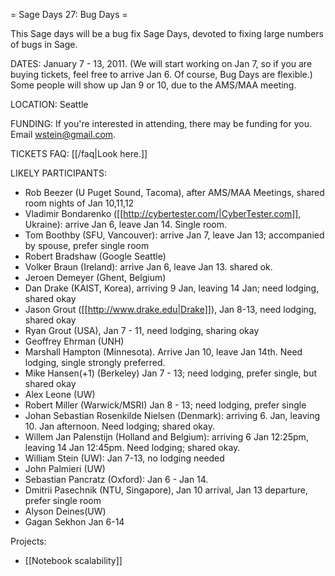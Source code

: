 = Sage Days 27: Bug Days =

This Sage days will be a bug fix Sage Days, devoted to fixing large numbers of bugs in Sage. 

DATES: January 7 - 13, 2011.  (We will start working on Jan 7, so if you are buying tickets, feel free to arrive Jan 6.  Of course, Bug Days are flexible.)   Some people will show up Jan 9 or 10, due to the AMS/MAA meeting. 

LOCATION: Seattle

FUNDING: If you're interested in attending, there may be funding for you.   Email wstein@gmail.com.

TICKETS FAQ: [[/faq|Look here.]]

LIKELY PARTICIPANTS:

  * Rob Beezer (U Puget Sound, Tacoma), after AMS/MAA Meetings, shared room nights of Jan 10,11,12
  * Vladimir Bondarenko ([[http://cybertester.com/|CyberTester.com]], Ukraine): arrive Jan 6, leave Jan 14. Single room.
  * Tom Boothby (SFU, Vancouver): arrive Jan 7, leave Jan 13; accompanied by spouse, prefer single room
  * Robert Bradshaw (Google Seattle)
  * Volker Braun (Ireland): arrive Jan 6, leave Jan 13. shared ok.
  * Jeroen Demeyer (Ghent, Belgium)
  * Dan Drake (KAIST, Korea), arriving 9 Jan, leaving 14 Jan; need lodging, shared okay
  * Jason Grout ([[http://www.drake.edu|Drake]]), Jan 8-13, need lodging, shared okay
  * Ryan Grout (USA), Jan 7 - 11, need lodging, sharing okay
  * Geoffrey Ehrman (UNH)
  * Marshall Hampton (Minnesota).  Arrive Jan 10, leave Jan 14th.  Need lodging, single strongly preferred.
  * Mike Hansen(+1) (Berkeley)  Jan 7 - 13; need lodging, prefer single, but shared okay
  * Alex Leone  (UW)
  * Robert Miller (Warwick/MSRI) Jan 8 - 13; need lodging, prefer single
  * Johan Sebastian Rosenkilde Nielsen (Denmark): arriving 6. Jan, leaving 10. Jan afternoon. Need lodging; shared okay.
  * Willem Jan Palenstijn (Holland and Belgium): arriving 6 Jan 12:25pm, leaving 14 Jan 12:45pm. Need lodging; shared okay.
  * William Stein (UW):  Jan 7-13, no lodging needed
  * John Palmieri (UW)
  * Sebastian Pancratz (Oxford): Jan 6 - Jan 14.
  * Dmitrii Pasechnik (NTU, Singapore), Jan 10 arrival, Jan 13 departure, prefer single room
  * Alyson Deines(UW)
  * Gagan Sekhon Jan 6-14

Projects:

  * [[Notebook scalability]]
